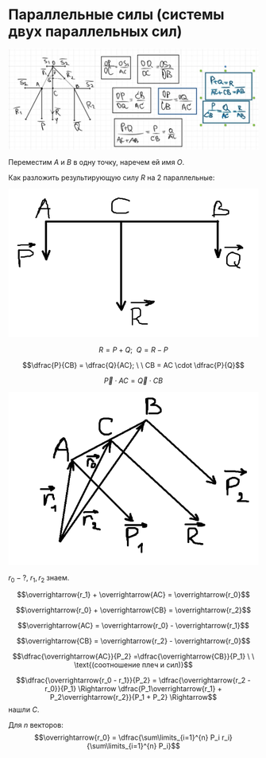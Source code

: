 
# Параллельные силы (системы двух параллельных сил)
![Параллельные силы](image1.png)

Переместим $A$ и $B$ в одну точку, наречем ей имя $O$.

Как разложить результирующую силу $R$ на 2 параллельные:

![Разложение результирующей на 2 параллельные](image3.png)

$$R = P + Q; \ \ Q = R - P$$

$$\dfrac{P}{CB} = \dfrac{Q}{AC}; \ \ CB = AC \cdot \dfrac{P}{Q}$$

$$\overrightarrow{P} \cdot AC = \overrightarrow{Q} \cdot CB$$

![Обобщение параллельных сил](image4.png)
  
$r_0 - ?$, $r_1,\, r_2$ знаем.

$$\overrightarrow{r_1} + \overrightarrow{AC} = \overrightarrow{r_0}$$

$$\overrightarrow{r_0} + \overrightarrow{CB} = \overrightarrow{r_2}$$

$$\overrightarrow{AC} = \overrightarrow{r_0} - \overrightarrow{r_1}$$

$$\overrightarrow{CB} = \overrightarrow{r_2} - \overrightarrow{r_0}$$

$$\dfrac{\overrightarrow{AC}}{P_2} =\dfrac{\overrightarrow{CB}}{P_1} \ \ \text{(соотношение плеч и сил)}$$

$$\dfrac{\overrightarrow{r_0 - r_1}}{P_2} = \dfrac{\overrightarrow{r_2 - r_0}}{P_1} \Rightarrow \dfrac{P_1\overrightarrow{r_1} + P_2\overrightarrow{r_2}}{P_1 + P_2} \Rightarrow$$ нашли $C$.

Для $n$ векторов: 
$$\overrightarrow{r_0} = \dfrac{\sum\limits_{i=1}^{n} P_i r_i}{\sum\limits_{i=1}^{n} P_i}$$
